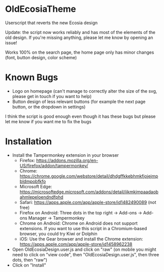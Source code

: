 # OldEcosiaTheme

Userscript that reverts the new Ecosia design

Update: the script now works reliably and has most of the elements of the old design. If you're missing anything, please let me know by opening an issue!


Works 100% on the search page, the home page only has minor changes (font, button design, color scheme)


# Known Bugs
* Logo on homepage (can't manage to correctly alter the size of the svg, please get in touch if you want to help)
* Button design of less relevant buttons (for example the next page button, or the dropdown in settings)

I think the script is good enough even though it has these bugs but please let me know if you want me to fix the bugs

# Installation
* Install the Tampermonkey extension in your browser
    * Firefox: https://addons.mozilla.org/en-US/firefox/addon/tampermonkey/
	* Chrome: https://chrome.google.com/webstore/detail/dhdgffkkebhmkfjojejmpbldmpobfkfo
	* Microsoft Edge: https://microsoftedge.microsoft.com/addons/detail/iikmkjmpaadaobahmlepeloendndfphd
	* Safari: https://apps.apple.com/app/apple-store/id1482490089 (not free)
	* Firefox on Android: Three dots in the top right -> Add-ons -> Add-ons Manager -> Tampermonkey
	* Chrome on Android: Chrome on Android does not support extensions. If you want to use this script in a Chromium-based browser, you could try Kiwi or Dolphin
	* iOS: Use the Gear browser and install the Chrome extension: https://apps.apple.com/app/apple-store/id1458962238
* Open OldEcosiaDesign.user.js and click on "raw" 
(on mobile you might need to click on "view code", then "OldEcosiaDesign.user.js", then three dots, then "raw")
* Click on "Install"
